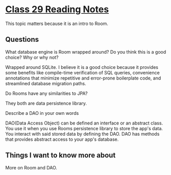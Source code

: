 # [Class 29 Reading Notes](https://github.com/snur206/reading-notes/blob/main/401/class29notes.md)

This topic matters because it is an intro to Room.

## Questions

What database engine is Room wrapped around? Do you think this is a good choice? Why or why not?

Wrapped around SQLite. I believe it is a good choice because it provides some benefits like compile-time verification of SQL queries, convenience annotations that minimize repetitive and error-prone boilerplate code, and streamlined database migration paths. 


Do Rooms have any similarities to JPA?

They both are data persistence library.

Describe a DAO in your own words

DAO(Data Access Object) can be defined an interface or an abstract class. You use it when you use Rooms persistence library to store the app's data. You interact with said stored data by defining the DAO. DAO has methods that provides abstract access to your app's database. 

## Things I want to know more about

More on Room and DAO.
